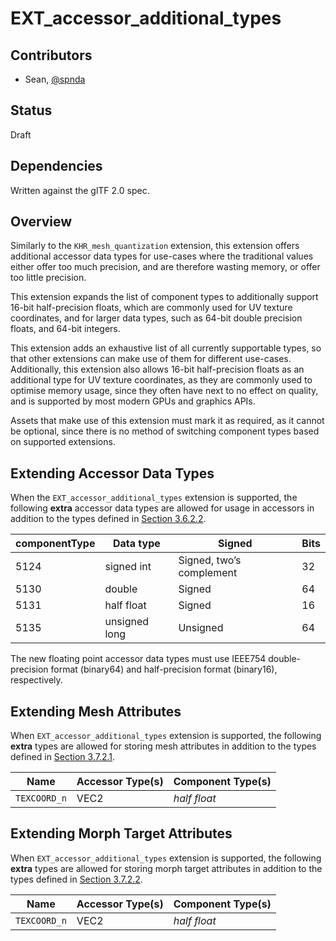 # EXT\_accessor\_additional\_types

## Contributors

- Sean, [@spnda](https://github.com/spnda)

## Status

Draft

## Dependencies

Written against the glTF 2.0 spec.

## Overview

Similarly to the `KHR_mesh_quantization` extension, this extension offers additional accessor data types for use-cases where the traditional values either offer too much precision, and are therefore wasting memory, or offer too little precision.

This extension expands the list of component types to additionally support 16-bit half-precision floats, which are commonly used for UV texture coordinates, and for larger data types, such as 64-bit double precision floats, and 64-bit integers.

This extension adds an exhaustive list of all currently supportable types, so that other extensions can make use of them for different use-cases. Additionally, this extension also allows 16-bit half-precision floats as an additional type for UV texture coordinates, as they are commonly used to optimise memory usage, since they often have next to no effect on quality, and is supported by most modern GPUs and graphics APIs.

Assets that make use of this extension must mark it as required, as it cannot be optional, since there is no method of switching component types based on supported extensions.

## Extending Accessor Data Types

When the `EXT_accessor_additional_types` extension is supported, the following **extra** accessor data types are allowed for usage in accessors in addition to the types defined in [Section 3.6.2.2](https://registry.khronos.org/glTF/specs/2.0/glTF-2.0.html#accessor-data-types).

|componentType|Data type|Signed|Bits|
|-------------|---------|------|----|
|5124|signed int|Signed, two’s complement|32|
|5130|double|Signed|64|
|5131|half float|Signed|16|
|5135|unsigned long|Unsigned|64|

The new floating point accessor data types must use IEEE754 double-precision format (binary64) and half-precision format (binary16), respectively.

## Extending Mesh Attributes

When `EXT_accessor_additional_types` extension is supported, the following **extra** types are allowed for storing mesh attributes in addition to the types defined in [Section 3.7.2.1](https://www.khronos.org/registry/glTF/specs/2.0/glTF-2.0.html#meshes-overview).

|Name|Accessor Type(s)|Component Type(s)|
|----|----------------|-----------------|
|`TEXCOORD_n`|VEC2|_half float_|

## Extending Morph Target Attributes

When `EXT_accessor_additional_types` extension is supported, the following **extra** types are allowed for storing morph target attributes in addition to the types defined in [Section 3.7.2.2](https://www.khronos.org/registry/glTF/specs/2.0/glTF-2.0.html#morph-targets).

|Name|Accessor Type(s)|Component Type(s)|
|----|----------------|-----------------|
|`TEXCOORD_n`|VEC2|_half float_|
